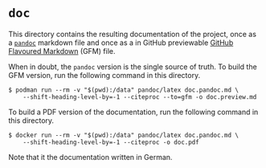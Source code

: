 # `doc`

This directory contains the resulting documentation of the project, once as
a [`pandoc`](https://pandoc.org/) markdown file and once as a in GitHub
previewable [GitHub Flavoured Markdown](https://github.github.com/gfm/) (GFM)
file.

When in doubt, the `pandoc` version is the single source of truth. To build
the GFM version, run the following command in this directory.

```
$ podman run --rm -v "$(pwd):/data" pandoc/latex doc.pandoc.md \
    --shift-heading-level-by=-1 --citeproc --to=gfm -o doc.preview.md
```

To build a PDF version of the documentation, run the following command in this
directory.

```
$ docker run --rm -v "$(pwd):/data" pandoc/latex doc.pandoc.md \
    --shift-heading-level-by=-1 --citeproc -o doc.pdf
```

Note that it the documentation written in German.

